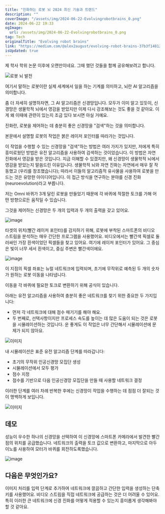 ```yaml
---
title: "진화하는 로봇 뇌 2024 최신 기술과 트렌드"
description: ""
coverImage: "/assets/img/2024-06-22-Evolvingrobotbrains_0.png"
date: 2024-06-22 19:33
ogImage: 
  url: /assets/img/2024-06-22-Evolvingrobotbrains_0.png
tag: Tech
originalTitle: "Evolving robot brains"
link: "https://medium.com/@alex2august/evolving-robot-brains-37b3f14812d9"
isUpdated: true
---
```






제 학사 학위 논문 이후에 오랜만이네요. 그때 했던 것들을 함께 공유해보려고 합니다.

![로봇 뇌 발전](/assets/img/2024-06-22-Evolvingrobotbrains_0.png)

여기서 말하는 로봇이란 실제 세계에서 일을 하는 기계를 의미하고, 뇌란 AI 알고리즘을 의미합니다. 

좀 더 자세히 설명하자면, 그 AI 알고리즘은 신경망입니다. 모두가 이미 알고 있듯이, 신경망은 생물학적 뇌에서 영감을 받았지만 이제 다시 강조해보는 것도 좋을 것 같아요. 이게 왜 이때에 관련이 있는지 조금 있다 보시면 아실 거예요.

<div class="content-ad"></div>

진화란, 로봇을 제어하는 데 충분히 좋은 신경망을 "검색"하는 것을 의미합니다.

본문에서 설명할 로봇의 작업은 붉은 레이저 포인터를 따라가는 것입니다.

이 작업을 수행할 수 있는 신경망을 "검색"하는 방법은 여러 가지가 있지만, 저에게 특히 흥미로웠던 방법은 유전 알고리즘을 사용하여 검색하는 것이었습니다. 이 방법은 자연 진화에서 영감을 받은 것입니다. 지금 이해할 수 있겠지만, 왜 신경망이 생물학적 뇌에서 영감을 받았는지 말씀드린 이유입니다. 생물학적 뇌와 자연 진화는 자연에서 매우 잘 작동했고 (우리를 창조했습니다); 따라서 이들의 알고리즘적 유사물을 사용하여 로봇을 만드는 것은 유망한 아이디어입니다. 이 접근 방식을 연구하는 분야를 신경 진화(neuroevolution)라고 부릅니다.

저는 Omni 바퀴가 3개 달린 로봇을 만들었기 때문에 각 바퀴에 적절한 토크를 가해 어떤 방향으로든 움직일 수 있습니다.

<div class="content-ad"></div>

그것을 제어하는 신경망은 두 개의 입력과 두 개의 출력을 갖고 있어요.

![image](/assets/img/2024-06-22-Evolvingrobotbrains_1.png)

타겟의 위치(빨간 레이저 포인터)를 감지하기 위해, 로봇에 부착된 스마트폰의 비디오 스트림을 분석하는 매우 간단한 프로그램을 사용했어요. 비디오에서는 빨간색 픽셀로 둘러싸인 가장 흰색이었던 픽셀들을 찾고 있어요. 여기에 레이저 포인터가 있어요. 그 중심은 빛이 너무 세서 흰색이고, 중심 주변은 빨간색이에요.

![image](/assets/img/2024-06-22-Evolvingrobotbrains_2.png)

<div class="content-ad"></div>

이 지점의 픽셀 좌표는 뉴럴 네트워크에 입력되며, 초기에 무작위로 예측된 두 개의 숫자가 원하는 로봇 이동을 나타냅니다.

이동을 각 바퀴에 필요한 토크로 변환하기 위해 공식이 있습니다.

아래는 유전 알고리즘을 사용하여 충분히 좋은 네트워크를 찾기 위한 중요한 두 가지입니다:

<div class="content-ad"></div>

- 먼저 각 네트워크에 대해 점수 매기기를 해야 해요.
- 두 번째로, 선택사항이지만 프로세스 속도를 높이는 데 많은 도움이 되는 것은 로봇을 시뮬레이션하는 것입니다. 운 좋게도 이 작업은 너무 간단해서 시뮬레이션에 문제가 되지 않아요.

![이미지](https://miro.medium.com/v2/resize:fit:1200/1*jjwsVjTC3L3tww9A7Il30w.gif)

내 시뮬레이션은 표준 유전 알고리즘 단계를 따라갑니다:

- 초기의 무작위 인공신경망 모집단 생성
- 시뮬레이션에서 모두 평가
- 점수 지정
- 점수를 기반으로 다음 인공신경망 모집단을 만들 때 사용할 네트워크 결정

<div class="content-ad"></div>

이러한 단계를 여러 차례 반복한 후에는 신경망이 작업을 수행하는 데 점점 더 잘되는 것이 명백하게 보입니다.

![이미지](/assets/img/2024-06-22-Evolvingrobotbrains_4.png)

## 데모

성능이 우수한 하나의 신경망을 선택하여 이 신경망에 스마트폰 카메라에서 발견한 빨간 점의 위치를 공급했습니다. 네트워크의 출력을 토크 값으로 변환하고, 마지막으로 아두이노를 사용하여 모터가 바퀴를 회전하도록했습니다.

<div class="content-ad"></div>


![image](https://miro.medium.com/v2/resize:fit:640/1*fEWqKo2wyiaOo4Nmb3wO9A.gif)

## 다음은 무엇인가요?

이미지 처리를 입력 단계로 추가하여 네트워크에 깔끔하고 간단한 입력을 생성하는 단축키를 사용했어요. 비디오 스트림을 직접 네트워크에 공급하는 것은 더 어려울 수 있어요. 특히 이러한 큰 네트워크에 신경 진화를 어떻게 적용할 수 있는지 흥미롭게 생각해봐야 할 것 같아요.
